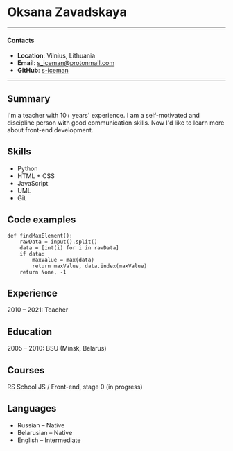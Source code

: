 # Oksana Zavadskaya
---
#### Contacts
* **Location**: Vilnius, Lithuania
* **Email**: s_iceman@protonmail.com
* **GitHub**: [s-iceman](https://github.com/s-iceman)
---

## Summary

I'm a teacher with 10+ years' experience. I am a self-motivated and discipline person with good communication skills. Now I'd like to learn more about front-end development. 

## Skills
* Python
* HTML + CSS
* JavaScript
* UML
* Git


## Code examples
```
def findMaxElement():
    rawData = input().split()
    data = [int(i) for i in rawData]
    if data:
        maxValue = max(data)
        return maxValue, data.index(maxValue)
    return None, -1
```


## Experience
2010 – 2021: Teacher


## Education
2005 – 2010: BSU (Minsk, Belarus)


## Courses
RS School JS / Front-end, stage 0 (in progress)


## Languages
* Russian – Native
* Belarusian – Native  
* English – Intermediate 
